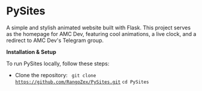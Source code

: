 # PySites

A simple and stylish animated website built with Flask. This project serves as the homepage for AMC Dev, featuring cool animations, a live clock, and a redirect to AMC Dev's Telegram group.

<b>Installation & Setup</b>

To run PySites locally, follow these steps:

- Clone the repository:
<code> git clone https://github.com/RangoZex/PySites.git</code>
<code>cd PySites</code>
